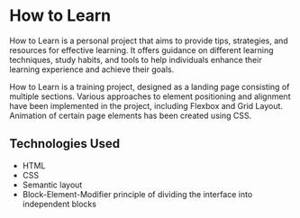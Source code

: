 # How to Learn

How to Learn is a personal project that aims to provide tips, strategies, and resources for effective learning. It offers guidance on different learning techniques, study habits, and tools to help individuals enhance their learning experience and achieve their goals.

How to Learn is a training project, designed as a landing page consisting of multiple sections. Various approaches to element positioning and alignment have been implemented in the project, including Flexbox and Grid Layout. Animation of certain page elements has been created using CSS.

## Technologies Used
- HTML
- CSS
- Semantic layout
- Block-Element-Modifier principle of dividing the interface into independent blocks
